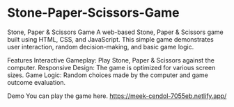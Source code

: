 # Stone-Paper-Scissors-Game
Stone, Paper & Scissors Game
A web-based Stone, Paper & Scissors game built using HTML, CSS, and JavaScript. This simple game demonstrates user interaction, random decision-making, and basic game logic.

Features
Interactive Gameplay: Play Stone, Paper & Scissors against the computer.
Responsive Design: The game is optimized for various screen sizes.
Game Logic: Random choices made by the computer and game outcome evaluation.

Demo
You can play the game here.
https://meek-cendol-7055eb.netlify.app/

